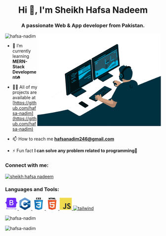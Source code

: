 <h1 align="center">Hi 👋, I'm Sheikh Hafsa Nadeem</h1>
<h3 align="center">A passionate Web & App developer from Pakistan.</h3>

<img align="right" width="400px" src="./output-onlinegiftools.gif">
<p align="left"> <img src="https://komarev.com/ghpvc/?username=hafsa-nadim&label=Profile%20views&color=0e75b6&style=flat" alt="hafsa-nadim" /> </p>

- 🌱 I’m currently learning **MERN-Stack Development🔥**

- 👨‍💻 All of my projects are available at [https://github.com/hafsa-nadim](https://github.com/hafsa-nadim)

- 📫 How to reach me **hafsanadim246@gmail.com**

- ⚡ Fun fact **I can solve any problem related to programming🤞**

<h3 align="left">Connect with me:</h3>
<p align="left">
<a href="https://linkedin.com/in/sheikh hafsa nadeem" target="blank"><img align="center" src="https://raw.githubusercontent.com/rahuldkjain/github-profile-readme-generator/master/src/images/icons/Social/linked-in-alt.svg" alt="sheikh hafsa nadeem" height="30" width="40" /></a>
</p>

<h3 align="left">Languages and Tools:</h3>
<p align="left"> <a href="https://getbootstrap.com" target="_blank" rel="noreferrer"> <img src="https://raw.githubusercontent.com/devicons/devicon/master/icons/bootstrap/bootstrap-plain-wordmark.svg" alt="bootstrap" width="40" height="40"/> </a> <a href="https://www.w3schools.com/cpp/" target="_blank" rel="noreferrer"> <img src="https://raw.githubusercontent.com/devicons/devicon/master/icons/cplusplus/cplusplus-original.svg" alt="cplusplus" width="40" height="40"/> </a> <a href="https://www.w3schools.com/css/" target="_blank" rel="noreferrer"> <img src="https://raw.githubusercontent.com/devicons/devicon/master/icons/css3/css3-original-wordmark.svg" alt="css3" width="40" height="40"/> </a> <a href="https://www.w3.org/html/" target="_blank" rel="noreferrer"> <img src="https://raw.githubusercontent.com/devicons/devicon/master/icons/html5/html5-original-wordmark.svg" alt="html5" width="40" height="40"/> </a> <a href="https://developer.mozilla.org/en-US/docs/Web/JavaScript" target="_blank" rel="noreferrer"> <img src="https://raw.githubusercontent.com/devicons/devicon/master/icons/javascript/javascript-original.svg" alt="javascript" width="40" height="40"/> </a> <a href="https://tailwindcss.com/" target="_blank" rel="noreferrer"> <img src="https://www.vectorlogo.zone/logos/tailwindcss/tailwindcss-icon.svg" alt="tailwind" width="40" height="40"/> </a> </p>

<p><img align="center" src="https://github-readme-stats.vercel.app/api/top-langs?username=hafsa-nadim&show_icons=true&locale=en&layout=compact" alt="hafsa-nadim" /></p>

<p><img align="center" src="https://github-readme-streak-stats.herokuapp.com/?user=hafsa-nadim&" alt="hafsa-nadim" /></p>
